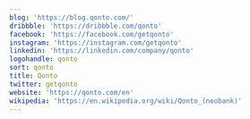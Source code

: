 ```yaml
---
blog: 'https://blog.qonto.com/'
dribbble: 'https://dribbble.com/qonto'
facebook: 'https://facebook.com/getqonto'
instagram: 'https://instagram.com/getqonto'
linkedin: 'https://linkedin.com/company/qonto'
logohandle: qonto
sort: qonto
title: Qonto
twitter: getqonto
website: 'https://qonto.com/en'
wikipedia: 'https://en.wikipedia.org/wiki/Qonto_(neobank)'
---
```

